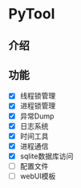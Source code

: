 # PyTool
## 介绍

## 功能
- [x] 线程锁管理
- [x] 进程锁管理
- [x] 异常Dump
- [x] 日志系统
- [x] 时间工具
- [x] 进程通信
- [x] sqlite数据库访问
- [ ] 配置文件
- [ ] webUI模板